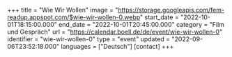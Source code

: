 +++
title = "Wie Wir Wollen"
image = "https://storage.googleapis.com/fem-readup.appspot.com/$wie-wir-wollen-0.webp"
start_date = "2022-10-01T18:15:00.000"
end_date = "2022-10-01T20:45:00.000"
category = "Film und Gespräch"
url = "https://calendar.boell.de/de/event/wie-wir-wollen-0"
identifier = "wie-wir-wollen-0"
type = "event"
updated = "2022-09-06T23:52:18.000"
languages = ["Deutsch"]
[contact]
+++